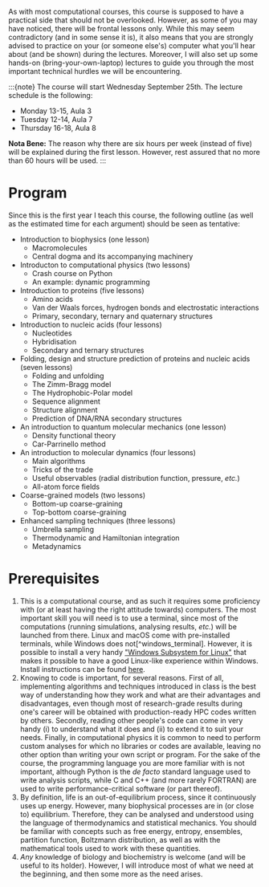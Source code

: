 <!--
.. title: Computational Biophysics
.. slug: comp-bio
.. date: 2024-04-04 10:09:01 UTC+01:00
.. tags: 
.. category: teaching
.. link: 
.. description: 
.. type: text
-->

As with most computational courses, this course is supposed to have a practical side that should not be overlooked. However, as some of you may have noticed, there will be frontal lessons only. While this may seem contradictory (and in some sense it is), it also means that you are strongly advised to practice on your (or someone else's) computer what you'll hear about (and be shown) during the lectures. Moreover, I will also set up some hands-on (bring-your-own-laptop) lectures to guide you through the most important technical hurdles we will be encountering.

:::{note}
The course will start Wednesday September 25th. The lecture schedule is the following:

* Monday 13-15, Aula 3
* Tuesday 12-14, Aula 7
* Thursday 16-18, Aula 8

**Nota Bene:** The reason why there are six hours per week (instead of five) will be explained during the first lesson. However, rest assured that no more than 60 hours will be used.
:::

# Program

Since this is the first year I teach this course, the following outline (as well as the estimated time for each argument) should be seen as tentative:

* Introduction to biophysics (one lesson)
  * Macromolecules
  * Central dogma and its accompanying machinery
* Introducton to computational physics (two lessons)
  * Crash course on Python
  * An example: dynamic programming
* Introduction to proteins (five lessons)
  * Amino acids
  * Van der Waals forces, hydrogen bonds and electrostatic interactions
  * Primary, secondary, ternary and quaternary structures
* Introduction to nucleic acids (four lessons)
  * Nucleotides
  * Hybridisation
  * Secondary and ternary structures
* Folding, design and structure prediction of proteins and nucleic acids (seven lessons)
  * Folding and unfolding
  * The Zimm-Bragg model
  * The Hydrophobic-Polar model
  * Sequence alignment
  * Structure alignment
  * Prediction of DNA/RNA secondary structures
* An introduction to quantum molecular mechanics (one lesson)
  * Density functional theory
  * Car-Parrinello method
* An introduction to molecular dynamics (four lessons)
  * Main algorithms
  * Tricks of the trade
  * Useful observables (radial distribution function, pressure, *etc.*)
  * All-atom force fields
* Coarse-grained models (two lessons)
  * Bottom-up coarse-graining
  * Top-bottom coarse-graining
* Enhanced sampling techniques (three lessons)
  * Umbrella sampling
  * Thermodynamic and Hamiltonian integration
  * Metadynamics

# Prerequisites

1. This is a computational course, and as such it requires some proficiency with (or at least having the right attitude towards) computers. The most important skill you will need is to use a terminal, since most of the computations (running simulations, analysing results, *etc.*) will be launched from there. Linux and macOS come with pre-installed terminals, while Windows does not[^windows_terminal]. However, it is possible to install a very handy ["Windows Subsystem for Linux"](https://learn.microsoft.com/en-us/windows/wsl/) that makes it possible to have a good Linux-like experience within Windows. Install instructions can be found [here](https://learn.microsoft.com/en-us/windows/wsl/install).
2. Knowing to code is important, for several reasons. First of all, implementing algorithms and techniques introduced in class is the best way of understanding how they work and what are their advantages and disadvantages, even though most of research-grade results during one's career will be obtained with production-ready HPC codes written by others. Secondly, reading other people's code can come in very handy (i) to understand what it does and (ii) to extend it to suit your needs. Finally, in computational physics it is common to need to perform custom analyses for which no libraries or codes are available, leaving no other option than writing your own script or program. For the sake of the course, the programming language you are more familiar with is not important, although Python is the *de facto* standard language used to write analysis scripts, while C and C++ (and more rarely FORTRAN) are used to write performance-critical software (or part thereof).
3. By definition, life is an out-of-equilibrium process, since it continuously uses up energy. However, many biophysical processes are in (or close to) equilibrium. Therefore, they can be analysed and understood using the language of thermodynamics and statistical mechanics. You should be familiar with concepts such as free energy, entropy, ensembles, partition function, Boltzmann distribution, as well as with the mathematical tools used to work with these quantities.
4. *Any* knowledge of biology and biochemistry is welcome (and will be useful to its holder). However, I will introduce most of what we need at the beginning, and then some more as the need arises.
